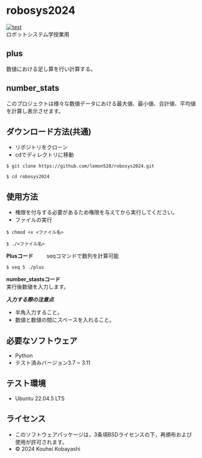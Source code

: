 # robosys2024
[![test](https://github.com/lemon528/robosys2024/actions/workflows/test.yml/badge.svg)](https://github.com/lemon528/robosys2024/actions/workflows/test.yml)  
ロボットシステム学授業用

## plus
数値における足し算を行い計算する。

## number_stats
このプロジェクトは様々な数値データにおける最大値、最小値、合計値、平均値を計算し表示させます。

## ダウンロード方法(共通)
- リポジトリをクローン
- cdでディレクトリに移動

```
$ git clone https://github.com/lemon528/robosys2024.git

$ cd robosys2024
```

## 使用方法
- 権限を付与する必要があるため権限を与えてから実行してください。
- ファイルの実行
```
$ chmod +x <ファイル名>

$ ./<ファイル名>
```

**Plusコード**  　　
seqコマンドで数列を計算可能
```
$ seq 5 ./plus
```

**number_stastsコード**  
 実行後数値を入力します。  

 ***入力する際の注意点***
 - 半角入力すること。
 - 数値と数値の間にスペースを入れること。

## 必要なソフトウェア
- Python
 - テスト済みバージョン3.7 ~ 3.11

## テスト環境
- Ubuntu 22.04.5 LTS

## ライセンス
- このソフトウェアパッケージは，3条項BSDライセンスの下，再頒布および使用が許可されます。
- © 2024 Kouhei Kobayashi
